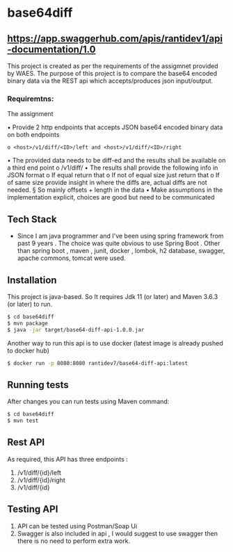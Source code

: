 # base64diff

## https://app.swaggerhub.com/apis/rantidev1/api-documentation/1.0

This project is created as per the requirements of the assigmnet provided by WAES.
The purpose of this project is to compare the base64 encoded binary data via the 
REST api which accepts/produces json input/output. 


### Requiremtns:
	
The assignment

• Provide 2 http endpoints that accepts JSON base64 encoded binary data on both endpoints

	o <host>/v1/diff/<ID>/left and <host>/v1/diff/<ID>/right
• The provided data needs to be diff-ed and the results shall be available on a third end point
	o <host>/v1/diff/<ID>
• The results shall provide the following info in JSON format
	o If equal return that
	o If not of equal size just return that
	o If of same size provide insight in where the diffs are, actual diffs are not needed.
		§ So mainly offsets + length in the data
• Make assumptions in the implementation explicit, choices are good but need to be communicated

## Tech Stack

* Since I am java programmer and I've been using spring framework from past 9 years . The choice was quite obvious to use Spring Boot .
Other than spring boot , maven , junit, docker , lombok, h2 database, swagger, apache commons, tomcat were used. 

## Installation

This project is java-based. So It requires Jdk 11 (or later) and Maven 3.6.3 (or later)  to run.

```sh
$ cd base64diff
$ mvn package
$ java -jar target/base64-diff-api-1.0.0.jar 
```
Another way to run this api is to use docker (latest image is already pushed to docker hub)

```sh
$ docker run -p 8080:8080 rantidev7/base64-diff-api:latest

```


## Running tests
After changes you can run tests using Maven command:
```sh
$ cd base64diff
$ mvn test
```

## Rest API

 As required, this API has three endpoints :
  1. /v1/diff/{id}/left
  2. /v1/diff/{id}/right
  3. /v1/diff/{id}

## Testing API
1. API can be tested using Postman/Soap Ui
2. Swagger is also included in api , I would suggest to use swagger then there is no need to perform extra work.
